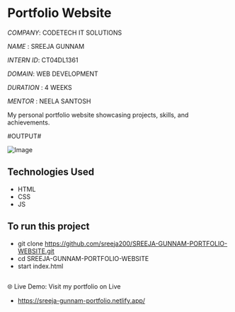 # Portfolio Website
*COMPANY*: CODETECH IT SOLUTIONS

*NAME* : SREEJA GUNNAM

*INTERN ID*: CT04DL1361

*DOMAIN*: WEB DEVELOPMENT

*DURATION* : 4 WEEKS

*MENTOR* : NEELA SANTOSH

My personal portfolio website showcasing projects, skills, and achievements.

#OUTPUT#

![Image](https://github.com/user-attachments/assets/a7313add-602d-45a2-a9ca-237c42855ab7)

## Technologies Used

- HTML
- CSS
- JS

## To run this project

- git clone https://github.com/sreeja200/SREEJA-GUNNAM-PORTFOLIO-WEBSITE.git
- cd SREEJA-GUNNAM-PORTFOLIO-WEBSITE
- start index.html
##
🌐 Live Demo: Visit my portfolio on Live 
- https://sreeja-gunnam-portfolio.netlify.app/
  


